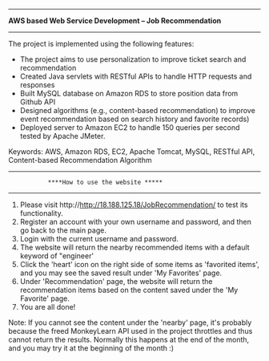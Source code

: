 **************************************************************
****AWS based Web Service Development – Job Recommendation****
**************************************************************

The project is implemented using the following features:

* The project aims to use personalization to improve ticket search and recommendation 
* Created Java servlets with RESTful APIs to handle HTTP requests and responses
* Built MySQL database on Amazon RDS to store position data from Github API
* Designed algorithms (e.g., content-based recommendation) to improve event recommendation based on search history and favorite records) 
* Deployed server to Amazon EC2 to handle 150 queries per second tested by Apache JMeter. 

Keywords: 
AWS, Amazon RDS, EC2, Apache Tomcat, MySQL, RESTful API, Content-based Recommendation Algorithm

**************************************************************
               ****How to use the website *****
**************************************************************
1. Please visit http://http://18.188.125.18/JobRecommendation/ to test its functionality. 
2. Register an account with your own username and password, and then go back to the main page.
3. Login with the current username and password.
4. The website will return the nearby recommended items with a default keyword of "engineer'
5. Click the 'heart' icon on the right side of some items as 'favorited items', and you may see the saved result under 'My Favorites' page.
6. Under 'Recommendation' page, the website will return the recommendation items based on the content saved under the 'My Favorite' page.
7. You are all done!

Note: If you cannot see the content under the 'nearby' page, it's probably because the freed MonkeyLearn API used in the project throttles and 
      thus cannot return the results. Normally this happens at the end of the month, and you may try it at the beginning of the month :)
